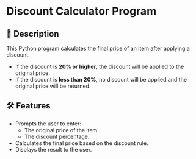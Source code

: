# Discount Calculator Program

## 📌 Description
This Python program calculates the final price of an item after applying a discount.  
- If the discount is **20% or higher**, the discount will be applied to the original price.  
- If the discount is **less than 20%**, no discount will be applied and the original price will be returned.  

## 🛠 Features
- Prompts the user to enter:
  - The original price of the item.
  - The discount percentage.
- Calculates the final price based on the discount rule.
- Displays the result to the user.


